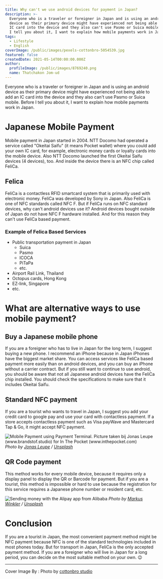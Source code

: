 ```yaml
---
title: Why can't we use android devices for payment in Japan?
description: >-
  Everyone who is a traveler or foreigner in Japan and is using an android
  device as their primary device might have experienced not being able to add an
  IC card into the device and they also can't use Pasmo or Suica mobile. Before
  I tell you about it, I want to explain how mobile payments work in Japan.
tags:
  - Lifestyle
  - English
coverImage: /public/images/pexels-cottonbro-5054539.jpg
featured: false
createdDate: 2021-05-14T00:00:00.000Z
author:
  profileImage: /public/images/8769240.png
  name: Thatchakon Jom-ud
---
```


Everyone who is a traveler or foreigner in Japan and is using an android device as their primary device might have experienced not being able to add an IC card into the device and they also can't use Pasmo or Suica mobile. Before I tell you about it, I want to explain how mobile payments work in Japan.

# Japanese Mobile Payment

Mobile payment in Japan started in 2004. NTT Docomo had operated a service called "Okeitai Saifu" (it means Pocket wallet) where you could add your own IC card, for example, electronic money cards or loyalty cards into the mobile device. Also NTT Docomo launched the first Okeitai Saifu devices (4 devices), too. And inside the device there is an NFC chip called FeliCa.

## Felica

FeliCa is a contactless RFID smartcard system that is primarily used with electronic money. FeliCa was developed by Sony in Japan. Also FeliCa is one of NFC standards called NFC F. But if FeliCa runs on NFC standard devices, why can't android devices use it? Android devices bought outside of Japan do not have NFC F hardware installed. And for this reason they can't use FeliCa based payment.

### Example of Felica Based Services

* Public transportation payment in Japan
  * Suica
  * Pasmo
  * ICOCA
  * PiTaPa
  * etc.
* Airport Rail Link, Thailand
* Octopus cards, Hong Kong
* EZ-link, Singapore
* etc.

# What are alternative ways to use mobile payment?

## Buy a Japanese mobile phone

If you are a foreigner who has to live in Japan for the long term, I suggest buying a new phone. I recommend an iPhone because in Japan iPhones have the biggest market share. You can access services like FeliCa based payment more easily than on android devices, and you can buy an iPhone without a carrier contract. But if you still want to continue to use android, you should be aware that not all Japanese android devices have the FeliCa chip installed. You should check the specifications to make sure that it includes Okeitai Saifu.

## Standard NFC payment

If you are a tourist who wants to travel in Japan, I suggest you add your credit card to google pay and use your card with contactless payment. If a store accepts contactless payment such as Visa payWave and Mastercard Tap & Go, it might accept NFC payment.

![Mobile Payment using Payment Terminal. Picture taken bij Jonas Leupe (www.brandstof.studio) for In The Pocket (www.inthepocket.com)](https://images.unsplash.com/photo-1509017174183-0b7e0278f1ec?crop=entropy\&cs=tinysrgb\&fit=max\&fm=jpg\&ixid=MnwxMTc3M3wwfDF8c2VhcmNofDJ8fG5mYyUyMHBheW1lbnR8ZW58MHx8fHwxNjIwOTA0OTkw\&ixlib=rb-1.2.1\&q=80\&w=2000)
*Photo by [Jonas Leupe](https://unsplash.com/@jonasleupe?utm_source=ghost\&utm_medium=referral\&utm_campaign=api-credit) / [Unsplash](https://unsplash.com?utm_source=ghost\&utm_medium=referral\&utm_campaign=api-credit)*

## QR Code payment

This method works for every mobile device, because it requires only a display panel to display the QR or Barcode for payment. But if you are a tourist, this method is impossible or hard to use because the registration for this service requires a Japanese phone number or resident card, etc.

![Sending money with the Alipay app from Alibaba](https://images.unsplash.com/photo-1595079676601-f1adf5be5dee?crop=entropy\&cs=tinysrgb\&fit=max\&fm=jpg\&ixid=MnwxMTc3M3wwfDF8c2VhcmNofDJ8fHFyY29kZSUyMHBheW1lbnR8ZW58MHx8fHwxNjIwOTA0OTQx\&ixlib=rb-1.2.1\&q=80\&w=2000)
*Photo by [Markus Winkler](https://unsplash.com/@markuswinkler?utm_source=ghost\&utm_medium=referral\&utm_campaign=api-credit) / [Unsplash](https://unsplash.com?utm_source=ghost\&utm_medium=referral\&utm_campaign=api-credit)*

# Conclusion

If you are a tourist in Japan, the most convenient payment method might be NFC payment because NFC is one of the standard technologies included in most phones today. But for transport in Japan, FeliCa is the only accepted payment method. If you are a foreigner who will live in Japan for a long period, you can decide on the most suitable method on your own. 😉

***

Cover Image By : Photo by [cottonbro studio](https://www.pexels.com/@cottonbro/)
